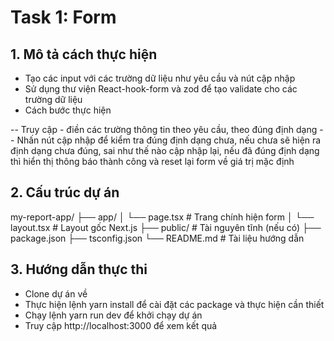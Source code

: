 # Task 1: Form

## 1. Mô tả cách thực hiện

- Tạo các input với các trường dữ liệu như yêu cầu và nút cập nhập
- Sử dụng thư viện React-hook-form và zod để tạo validate cho các trường dữ liệu
- Cách bước thực hiện

-- Truy cập - điền các trường thông tin theo yêu cầu, theo đúng định dạng
-- Nhấn nút cập nhập để kiểm tra đúng định dạng chưa, nếu chưa sẽ hiện ra định dạng chưa đúng, sai như thế nào cập nhập lại, nếu đã đúng định dạng thì hiển thị thông báo thành công và reset lại form về giá trị mặc định

## 2. Cấu trúc dự án

my-report-app/
├── app/
│ └── page.tsx # Trang chính hiện form
│ └── layout.tsx # Layout gốc Next.js
├── public/ # Tài nguyên tĩnh (nếu có)
├── package.json
├── tsconfig.json
└── README.md # Tài liệu hướng dẫn

## 3. Hướng dẫn thực thi

- Clone dự án về
- Thực hiện lệnh yarn install để cài đặt các package và thực hiện cần thiết
- Chạy lệnh yarn run dev để khởi chạy dự án
- Truy cập http://localhost:3000 để xem kết quả
